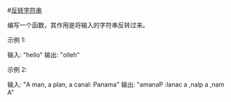 #[反转字符串](https://leetcode-cn.com/problems/reverse-string/description/)

编写一个函数，其作用是将输入的字符串反转过来。

示例 1:

输入: "hello"
输出: "olleh"

示例 2:

输入: "A man, a plan, a canal: Panama"
输出: "amanaP :lanac a ,nalp a ,nam A"
